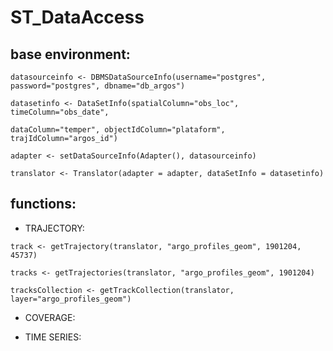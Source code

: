 # ST_DataAccess

## base environment:

```
datasourceinfo <- DBMSDataSourceInfo(username="postgres", password="postgres", dbname="db_argos")
 
datasetinfo <- DataSetInfo(spatialColumn="obs_loc", timeColumn="obs_date", 

dataColumn="temper", objectIdColumn="plataform", trajIdColumn="argos_id")
 
adapter <- setDataSourceInfo(Adapter(), datasourceinfo)
 
translator <- Translator(adapter = adapter, dataSetInfo = datasetinfo)
 ```

## functions:
 - TRAJECTORY:

```
track <- getTrajectory(translator, "argo_profiles_geom", 1901204, 45737)

tracks <- getTrajectories(translator, "argo_profiles_geom", 1901204)

tracksCollection <- getTrackCollection(translator, layer="argo_profiles_geom")

```

 - COVERAGE: 

 
 - TIME SERIES:
